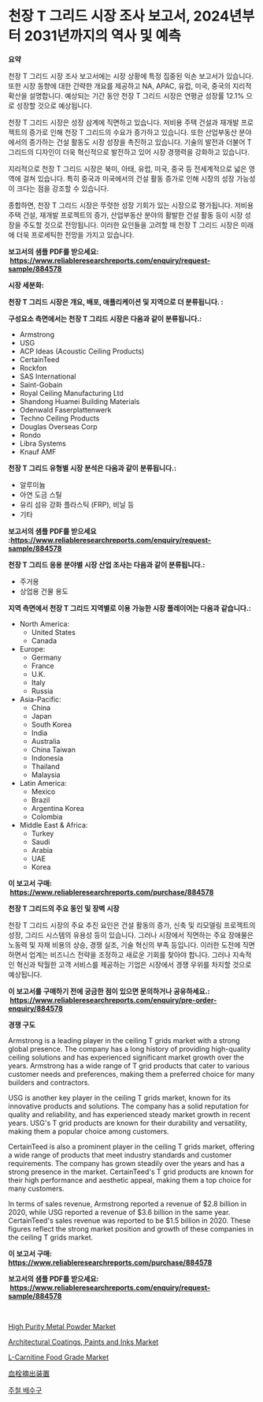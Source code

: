 <p><h1>천장 T 그리드 시장 조사 보고서, 2024년부터 2031년까지의 역사 및 예측</h1></p><p><strong>요약</strong></p>
<p><p>천장 T 그리드 시장 조사 보고서에는 시장 상황에 특정 집중된 익손 보고서가 있습니다. 또한 시장 동향에 대한 간략한 개요를 제공하고 NA, APAC, 유럽, 미국, 중국의 지리적 확산을 설명합니다. 예상되는 기간 동안 천장 T 그리드 시장은 연평균 성장률 12.1% 으로 성장할 것으로 예상됩니다.</p><p>천장 T 그리드 시장은 성장 삼계에 직면하고 있습니다. 저비용 주택 건설과 재개발 프로젝트의 증가로 인해 천장 T 그리드의 수요가 증가하고 있습니다. 또한 산업부동산 분야에서의 증가하는 건설 활동도 시장 성장을 촉진하고 있습니다. 기술의 발전과 더불어 T 그리드의 디자인이 더욱 혁신적으로 발전하고 있어 시장 경쟁력을 강화하고 있습니다.</p><p>지리적으로 천장 T 그리드 시장은 북미, 아태, 유럽, 미국, 중국 등 전세계적으로 넓은 영역에 걸쳐 있습니다. 특히 중국과 미국에서의 건설 활동 증가로 인해 시장의 성장 가능성이 크다는 점을 강조할 수 있습니다.</p><p>종합하면, 천장 T 그리드 시장은 뚜렷한 성장 기회가 있는 시장으로 평가됩니다. 저비용 주택 건설, 재개발 프로젝트의 증가, 산업부동산 분야의 활발한 건설 활동 등이 시장 성장을 주도할 것으로 전망됩니다. 이러한 요인들을 고려할 때 천장 T 그리드 시장은 미래에 더욱 프로세틱한 전망을 가지고 있습니다.</p></p>
<p><strong>보고서의 샘플 PDF를 받으세요: &nbsp;<a href="https://www.reliableresearchreports.com/enquiry/request-sample/884578">https://www.reliableresearchreports.com/enquiry/request-sample/884578</a></strong></p>
<p><strong>시장 세분화:</strong></p>
<p><strong> 천장 T 그리드 시장은 개요, 배포, 애플리케이션 및 지역으로 더 분류됩니다. :</strong></p>
<p><strong>구성요소 측면에서는 천장 T 그리드 시장은 다음과 같이 분류됩니다.:</strong></p>
<p><ul><li>Armstrong</li><li>USG</li><li>ACP Ideas (Acoustic Ceiling Products)</li><li>CertainTeed</li><li>Rockfon</li><li>SAS International</li><li>Saint-Gobain</li><li>Royal Ceiling Manufacturing Ltd</li><li>Shandong Huamei Building Materials</li><li>Odenwald Faserplattenwerk</li><li>Techno Ceiling Products</li><li>Douglas Overseas Corp</li><li>Rondo</li><li>Libra Systems</li><li>Knauf AMF</li></ul></p>
<p><strong> 천장 T 그리드 유형별 시장 분석은 다음과 같이 분류됩니다.:</strong></p>
<p><ul><li>알루미늄</li><li>아연 도금 스틸</li><li>유리 섬유 강화 플라스틱 (FRP), 비닐 등</li><li>기타</li></ul></p>
<p><strong>보고서의 샘플 PDF를 받으세요 :<a href="https://www.reliableresearchreports.com/enquiry/request-sample/884578">https://www.reliableresearchreports.com/enquiry/request-sample/884578</a></strong></p>
<p><strong> 천장 T 그리드 응용 분야별 시장 산업 조사는 다음과 같이 분류됩니다.:</strong></p>
<p><ul><li>주거용</li><li>상업용 건물 용도</li></ul></p>
<p><strong>지역 측면에서 천장 T 그리드 지역별로 이용 가능한 시장 플레이어는 다음과 같습니다.:</strong></p>
<p><ul>
    <li>
        North America:
        <ul>
            <li>United States</li>
            <li>Canada</li>
        </ul>
    </li>
    <li>
        Europe:
        <ul>
            <li>Germany</li>
            <li>France</li>
            <li>U.K.</li>
            <li>Italy</li>
            <li>Russia</li>
        </ul>
    </li>
    <li>
        Asia-Pacific:
        <ul>
            <li>China</li>
            <li>Japan</li>
            <li>South Korea</li>
            <li>India</li>
            <li>Australia</li>
            <li>China Taiwan</li>
            <li>Indonesia</li>
            <li>Thailand</li>
            <li>Malaysia</li>
        </ul>
    </li>
    <li>
        Latin America:
        <ul>
            <li>Mexico</li>
            <li>Brazil</li>
            <li>Argentina Korea</li>
            <li>Colombia</li>
        </ul>
    </li>
    <li>
        Middle East & Africa:
        <ul>
            <li>Turkey</li>
            <li>Saudi</li>
            <li>Arabia</li>
            <li>UAE</li>
            <li>Korea</li>
        </ul>
    </li>
    </ul></p>
<p><strong>이 보고서 구매: &nbsp;<a href="https://www.reliableresearchreports.com/purchase/884578">https://www.reliableresearchreports.com/purchase/884578</a></strong></p>
<p><strong>천장 T 그리드의 주요 동인 및 장벽 시장</strong></p>
<p><p>천장 T 그리드 시장의 주요 추진 요인은 건설 활동의 증가, 신축 및 리모델링 프로젝트의 성장, 그리드 시스템의 유용성 등이 있습니다. 그러나 시장에서 직면하는 주요 장애물은 노동력 및 자재 비용의 상승, 경쟁 실조, 기술 혁신의 부족 등입니다. 이러한 도전에 직면하면서 업계는 비즈니스 전략을 조정하고 새로운 기회를 찾아야 합니다. 그러나 지속적인 혁신과 탁월한 고객 서비스를 제공하는 기업은 시장에서 경쟁 우위를 차지할 것으로 예상됩니다.</p></p>
<p><strong>이 보고서를 구매하기 전에 궁금한 점이 있으면 문의하거나 공유하세요.: &nbsp;<a href="https://www.reliableresearchreports.com/enquiry/pre-order-enquiry/884578">https://www.reliableresearchreports.com/enquiry/pre-order-enquiry/884578</a></strong></p>
<p><strong>경쟁 구도</strong></p>
<p><p>Armstrong is a leading player in the ceiling T grids market with a strong global presence. The company has a long history of providing high-quality ceiling solutions and has experienced significant market growth over the years. Armstrong has a wide range of T grid products that cater to various customer needs and preferences, making them a preferred choice for many builders and contractors.</p><p>USG is another key player in the ceiling T grids market, known for its innovative products and solutions. The company has a solid reputation for quality and reliability, and has experienced steady market growth in recent years. USG's T grid products are known for their durability and versatility, making them a popular choice among customers.</p><p>CertainTeed is also a prominent player in the ceiling T grids market, offering a wide range of products that meet industry standards and customer requirements. The company has grown steadily over the years and has a strong presence in the market. CertainTeed's T grid products are known for their high performance and aesthetic appeal, making them a top choice for many customers.</p><p>In terms of sales revenue, Armstrong reported a revenue of $2.8 billion in 2020, while USG reported a revenue of $3.6 billion in the same year. CertainTeed's sales revenue was reported to be $1.5 billion in 2020. These figures reflect the strong market position and growth of these companies in the ceiling T grids market.</p></p>
<p><strong>이 보고서 구매: &nbsp; <a href="https://www.reliableresearchreports.com/purchase/884578">https://www.reliableresearchreports.com/purchase/884578</a></strong></p>
<p><strong>보고서의 샘플 PDF를 받으세요: &nbsp;<a href="https://www.reliableresearchreports.com/enquiry/request-sample/884578">https://www.reliableresearchreports.com/enquiry/request-sample/884578</a></strong><strong></strong></p>
<p>&nbsp;</p>
<p><p><a href="https://issuu.com/reportprime-2/docs/high-purity-metal-powder-market-size-2030.pptx">High Purity Metal Powder Market</a></p><p><a href="https://issuu.com/reportprime-2/docs/architectural-coatings-paints-and-inks-market-size">Architectural Coatings, Paints and Inks Market</a></p><p><a href="https://github.com/globismark/Market-Research-Report-List-2/blob/main/l-carnitine-food-grade-market.md">L-Carnitine Food Grade Market</a></p><p><a href="https://github.com/bevdtkn4419963/Market-Research-Report-List-1/blob/main/10687911665.md">血栓摘出装置</a></p><p><a href="https://github.com/vsoq0zknh59/Market-Research-Report-List-1/blob/main/10558011325.md">주철 배수구</a></p></p>